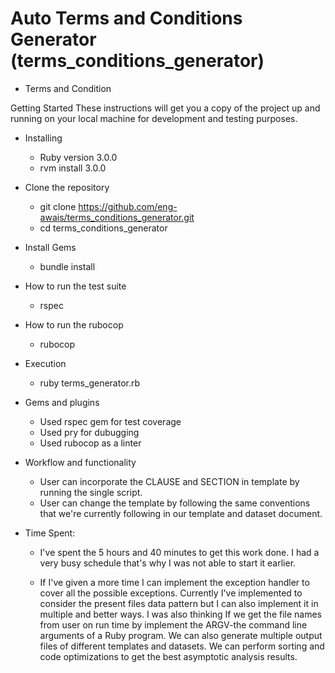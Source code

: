 # Auto Terms and Conditions Generator (terms_conditions_generator)
  - Terms and Condition 

Getting Started
These instructions will get you a copy of the project up and running on your local machine for development and testing purposes.

* Installing
  - Ruby version 3.0.0
  - rvm install 3.0.0

* Clone the repository
  - git clone https://github.com/eng-awais/terms_conditions_generator.git
  - cd terms_conditions_generator

* Install Gems
  - bundle install

* How to run the test suite
  - rspec

* How to run the rubocop
  - rubocop

* Execution
  - ruby terms_generator.rb

* Gems and plugins
  - Used rspec gem for test coverage
  - Used pry for dubugging
  - Used rubocop as a linter

* Workflow and functionality
  - User can incorporate the CLAUSE and SECTION in template by running the single script.
  - User can change the template by following the same conventions that we're currently following in our template and dataset document. 

* Time Spent: 
  - I've spent the 5 hours and 40 minutes to get this work done. I had a very busy schedule that's why I was not able to start it earlier. 

  - If I've given a more time I can implement the exception handler to cover all the possible exceptions. Currently I've implemented to consider the 
    present files data pattern but I can also implement it in multiple and better ways. I was also thinking If we get the file names from user on run time
    by implement the ARGV-the command line arguments of a Ruby program. We can also generate multiple output files of different templates and datasets. 
    We can perform sorting and code optimizations to get the best asymptotic analysis results.
